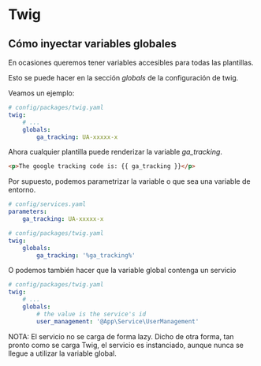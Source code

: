 Twig
====

Cómo inyectar variables globales
--------------------------------

En ocasiones queremos tener variables accesibles para todas las plantillas. 

Esto se puede hacer en la sección *globals* de la configuración de twig.

Veamos un ejemplo:

```yml
# config/packages/twig.yaml
twig:
    # ...
    globals:
        ga_tracking: UA-xxxxx-x
```

Ahora cualquier plantilla puede renderizar la variable *ga_tracking*.


```html
<p>The google tracking code is: {{ ga_tracking }}</p>
```

Por supuesto, podemos parametrizar la variable o que sea una variable de entorno.

```yml
# config/services.yaml
parameters:
    ga_tracking: UA-xxxxx-x
```

```yml
# config/packages/twig.yaml
twig:
    globals:
        ga_tracking: '%ga_tracking%'
```

O podemos también hacer que la variable global contenga un servicio

```yml
# config/packages/twig.yaml
twig:
    # ...
    globals:
        # the value is the service's id
        user_management: '@App\Service\UserManagement'
```


NOTA: El servicio no se carga de forma lazy. Dicho de otra forma, tan pronto como se carga Twig, el servicio es instanciado, aunque nunca se llegue a utilizar la variable global.



